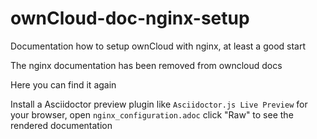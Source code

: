 # ownCloud-doc-nginx-setup
Documentation how to setup ownCloud with nginx, at least a good start

The nginx documentation has been removed from owncloud docs

Here you can find it again

Install a Asciidoctor preview plugin like `Asciidoctor.js Live Preview` for your browser, open
`nginx_configuration.adoc` click "Raw" to see the rendered documentation
